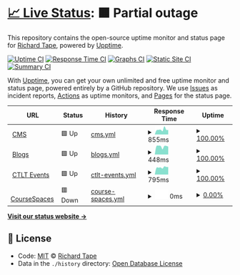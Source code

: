 # [📈 Live Status](https://richardtape.github.io/ubcupptime): <!--live status--> **🟧 Partial outage**

This repository contains the open-source uptime monitor and status page for [Richard Tape](https://richardtape.com/), powered by [Upptime](https://github.com/upptime/upptime).

[![Uptime CI](https://github.com/koj-co/upptime/workflows/Uptime%20CI/badge.svg)](https://github.com/koj-co/upptime/actions?query=workflow%3A%22Uptime+CI%22)
[![Response Time CI](https://github.com/koj-co/upptime/workflows/Response%20Time%20CI/badge.svg)](https://github.com/koj-co/upptime/actions?query=workflow%3A%22Response+Time+CI%22)
[![Graphs CI](https://github.com/koj-co/upptime/workflows/Graphs%20CI/badge.svg)](https://github.com/koj-co/upptime/actions?query=workflow%3A%22Graphs+CI%22)
[![Static Site CI](https://github.com/koj-co/upptime/workflows/Static%20Site%20CI/badge.svg)](https://github.com/koj-co/upptime/actions?query=workflow%3A%22Static+Site+CI%22)
[![Summary CI](https://github.com/koj-co/upptime/workflows/Summary%20CI/badge.svg)](https://github.com/koj-co/upptime/actions?query=workflow%3A%22Summary+CI%22)

With [Upptime](https://upptime.js.org), you can get your own unlimited and free uptime monitor and status page, powered entirely by a GitHub repository. We use [Issues](https://github.com/richardtape/ubcupptime/issues) as incident reports, [Actions](https://github.com/richardtape/ubcupptime/actions) as uptime monitors, and [Pages](https://richardtape.github.io/ubcupptime) for the status page.

<!--start: status pages-->
<!-- This summary is generated by Upptime (https://github.com/upptime/upptime) -->
<!-- Do not edit this manually, your changes will be overwritten -->
<!-- prettier-ignore -->
| URL | Status | History | Response Time | Uptime |
| --- | ------ | ------- | ------------- | ------ |
| <img alt="" src="https://icons.duckduckgo.com/ip3/cms.ubc.ca.ico" height="13"> [CMS](https://cms.ubc.ca) | 🟩 Up | [cms.yml](https://github.com/richardtape/ubcupptime/commits/HEAD/history/cms.yml) | <details><summary><img alt="Response time graph" src="./graphs/cms/response-time-week.png" height="20"> 855ms</summary><br><a href="https://richardtape.github.io/ubcupptime/history/cms"><img alt="Response time 1072" src="https://img.shields.io/endpoint?url=https%3A%2F%2Fraw.githubusercontent.com%2Frichardtape%2Fubcupptime%2FHEAD%2Fapi%2Fcms%2Fresponse-time.json"></a><br><a href="https://richardtape.github.io/ubcupptime/history/cms"><img alt="24-hour response time 796" src="https://img.shields.io/endpoint?url=https%3A%2F%2Fraw.githubusercontent.com%2Frichardtape%2Fubcupptime%2FHEAD%2Fapi%2Fcms%2Fresponse-time-day.json"></a><br><a href="https://richardtape.github.io/ubcupptime/history/cms"><img alt="7-day response time 855" src="https://img.shields.io/endpoint?url=https%3A%2F%2Fraw.githubusercontent.com%2Frichardtape%2Fubcupptime%2FHEAD%2Fapi%2Fcms%2Fresponse-time-week.json"></a><br><a href="https://richardtape.github.io/ubcupptime/history/cms"><img alt="30-day response time 1471" src="https://img.shields.io/endpoint?url=https%3A%2F%2Fraw.githubusercontent.com%2Frichardtape%2Fubcupptime%2FHEAD%2Fapi%2Fcms%2Fresponse-time-month.json"></a><br><a href="https://richardtape.github.io/ubcupptime/history/cms"><img alt="1-year response time 960" src="https://img.shields.io/endpoint?url=https%3A%2F%2Fraw.githubusercontent.com%2Frichardtape%2Fubcupptime%2FHEAD%2Fapi%2Fcms%2Fresponse-time-year.json"></a></details> | <details><summary><a href="https://richardtape.github.io/ubcupptime/history/cms">100.00%</a></summary><a href="https://richardtape.github.io/ubcupptime/history/cms"><img alt="All-time uptime 99.96%" src="https://img.shields.io/endpoint?url=https%3A%2F%2Fraw.githubusercontent.com%2Frichardtape%2Fubcupptime%2FHEAD%2Fapi%2Fcms%2Fuptime.json"></a><br><a href="https://richardtape.github.io/ubcupptime/history/cms"><img alt="24-hour uptime 100.00%" src="https://img.shields.io/endpoint?url=https%3A%2F%2Fraw.githubusercontent.com%2Frichardtape%2Fubcupptime%2FHEAD%2Fapi%2Fcms%2Fuptime-day.json"></a><br><a href="https://richardtape.github.io/ubcupptime/history/cms"><img alt="7-day uptime 100.00%" src="https://img.shields.io/endpoint?url=https%3A%2F%2Fraw.githubusercontent.com%2Frichardtape%2Fubcupptime%2FHEAD%2Fapi%2Fcms%2Fuptime-week.json"></a><br><a href="https://richardtape.github.io/ubcupptime/history/cms"><img alt="30-day uptime 99.81%" src="https://img.shields.io/endpoint?url=https%3A%2F%2Fraw.githubusercontent.com%2Frichardtape%2Fubcupptime%2FHEAD%2Fapi%2Fcms%2Fuptime-month.json"></a><br><a href="https://richardtape.github.io/ubcupptime/history/cms"><img alt="1-year uptime 99.93%" src="https://img.shields.io/endpoint?url=https%3A%2F%2Fraw.githubusercontent.com%2Frichardtape%2Fubcupptime%2FHEAD%2Fapi%2Fcms%2Fuptime-year.json"></a></details>
| <img alt="" src="https://icons.duckduckgo.com/ip3/blogs.ubc.ca.ico" height="13"> [Blogs](https://blogs.ubc.ca) | 🟩 Up | [blogs.yml](https://github.com/richardtape/ubcupptime/commits/HEAD/history/blogs.yml) | <details><summary><img alt="Response time graph" src="./graphs/blogs/response-time-week.png" height="20"> 448ms</summary><br><a href="https://richardtape.github.io/ubcupptime/history/blogs"><img alt="Response time 778" src="https://img.shields.io/endpoint?url=https%3A%2F%2Fraw.githubusercontent.com%2Frichardtape%2Fubcupptime%2FHEAD%2Fapi%2Fblogs%2Fresponse-time.json"></a><br><a href="https://richardtape.github.io/ubcupptime/history/blogs"><img alt="24-hour response time 439" src="https://img.shields.io/endpoint?url=https%3A%2F%2Fraw.githubusercontent.com%2Frichardtape%2Fubcupptime%2FHEAD%2Fapi%2Fblogs%2Fresponse-time-day.json"></a><br><a href="https://richardtape.github.io/ubcupptime/history/blogs"><img alt="7-day response time 448" src="https://img.shields.io/endpoint?url=https%3A%2F%2Fraw.githubusercontent.com%2Frichardtape%2Fubcupptime%2FHEAD%2Fapi%2Fblogs%2Fresponse-time-week.json"></a><br><a href="https://richardtape.github.io/ubcupptime/history/blogs"><img alt="30-day response time 466" src="https://img.shields.io/endpoint?url=https%3A%2F%2Fraw.githubusercontent.com%2Frichardtape%2Fubcupptime%2FHEAD%2Fapi%2Fblogs%2Fresponse-time-month.json"></a><br><a href="https://richardtape.github.io/ubcupptime/history/blogs"><img alt="1-year response time 651" src="https://img.shields.io/endpoint?url=https%3A%2F%2Fraw.githubusercontent.com%2Frichardtape%2Fubcupptime%2FHEAD%2Fapi%2Fblogs%2Fresponse-time-year.json"></a></details> | <details><summary><a href="https://richardtape.github.io/ubcupptime/history/blogs">100.00%</a></summary><a href="https://richardtape.github.io/ubcupptime/history/blogs"><img alt="All-time uptime 99.92%" src="https://img.shields.io/endpoint?url=https%3A%2F%2Fraw.githubusercontent.com%2Frichardtape%2Fubcupptime%2FHEAD%2Fapi%2Fblogs%2Fuptime.json"></a><br><a href="https://richardtape.github.io/ubcupptime/history/blogs"><img alt="24-hour uptime 100.00%" src="https://img.shields.io/endpoint?url=https%3A%2F%2Fraw.githubusercontent.com%2Frichardtape%2Fubcupptime%2FHEAD%2Fapi%2Fblogs%2Fuptime-day.json"></a><br><a href="https://richardtape.github.io/ubcupptime/history/blogs"><img alt="7-day uptime 100.00%" src="https://img.shields.io/endpoint?url=https%3A%2F%2Fraw.githubusercontent.com%2Frichardtape%2Fubcupptime%2FHEAD%2Fapi%2Fblogs%2Fuptime-week.json"></a><br><a href="https://richardtape.github.io/ubcupptime/history/blogs"><img alt="30-day uptime 100.00%" src="https://img.shields.io/endpoint?url=https%3A%2F%2Fraw.githubusercontent.com%2Frichardtape%2Fubcupptime%2FHEAD%2Fapi%2Fblogs%2Fuptime-month.json"></a><br><a href="https://richardtape.github.io/ubcupptime/history/blogs"><img alt="1-year uptime 99.99%" src="https://img.shields.io/endpoint?url=https%3A%2F%2Fraw.githubusercontent.com%2Frichardtape%2Fubcupptime%2FHEAD%2Fapi%2Fblogs%2Fuptime-year.json"></a></details>
| <img alt="" src="https://icons.duckduckgo.com/ip3/events.ctlt.ubc.ca.ico" height="13"> [CTLT Events](https://events.ctlt.ubc.ca) | 🟩 Up | [ctlt-events.yml](https://github.com/richardtape/ubcupptime/commits/HEAD/history/ctlt-events.yml) | <details><summary><img alt="Response time graph" src="./graphs/ctlt-events/response-time-week.png" height="20"> 795ms</summary><br><a href="https://richardtape.github.io/ubcupptime/history/ctlt-events"><img alt="Response time 1118" src="https://img.shields.io/endpoint?url=https%3A%2F%2Fraw.githubusercontent.com%2Frichardtape%2Fubcupptime%2FHEAD%2Fapi%2Fctlt-events%2Fresponse-time.json"></a><br><a href="https://richardtape.github.io/ubcupptime/history/ctlt-events"><img alt="24-hour response time 827" src="https://img.shields.io/endpoint?url=https%3A%2F%2Fraw.githubusercontent.com%2Frichardtape%2Fubcupptime%2FHEAD%2Fapi%2Fctlt-events%2Fresponse-time-day.json"></a><br><a href="https://richardtape.github.io/ubcupptime/history/ctlt-events"><img alt="7-day response time 795" src="https://img.shields.io/endpoint?url=https%3A%2F%2Fraw.githubusercontent.com%2Frichardtape%2Fubcupptime%2FHEAD%2Fapi%2Fctlt-events%2Fresponse-time-week.json"></a><br><a href="https://richardtape.github.io/ubcupptime/history/ctlt-events"><img alt="30-day response time 825" src="https://img.shields.io/endpoint?url=https%3A%2F%2Fraw.githubusercontent.com%2Frichardtape%2Fubcupptime%2FHEAD%2Fapi%2Fctlt-events%2Fresponse-time-month.json"></a><br><a href="https://richardtape.github.io/ubcupptime/history/ctlt-events"><img alt="1-year response time 1045" src="https://img.shields.io/endpoint?url=https%3A%2F%2Fraw.githubusercontent.com%2Frichardtape%2Fubcupptime%2FHEAD%2Fapi%2Fctlt-events%2Fresponse-time-year.json"></a></details> | <details><summary><a href="https://richardtape.github.io/ubcupptime/history/ctlt-events">100.00%</a></summary><a href="https://richardtape.github.io/ubcupptime/history/ctlt-events"><img alt="All-time uptime 99.83%" src="https://img.shields.io/endpoint?url=https%3A%2F%2Fraw.githubusercontent.com%2Frichardtape%2Fubcupptime%2FHEAD%2Fapi%2Fctlt-events%2Fuptime.json"></a><br><a href="https://richardtape.github.io/ubcupptime/history/ctlt-events"><img alt="24-hour uptime 100.00%" src="https://img.shields.io/endpoint?url=https%3A%2F%2Fraw.githubusercontent.com%2Frichardtape%2Fubcupptime%2FHEAD%2Fapi%2Fctlt-events%2Fuptime-day.json"></a><br><a href="https://richardtape.github.io/ubcupptime/history/ctlt-events"><img alt="7-day uptime 100.00%" src="https://img.shields.io/endpoint?url=https%3A%2F%2Fraw.githubusercontent.com%2Frichardtape%2Fubcupptime%2FHEAD%2Fapi%2Fctlt-events%2Fuptime-week.json"></a><br><a href="https://richardtape.github.io/ubcupptime/history/ctlt-events"><img alt="30-day uptime 100.00%" src="https://img.shields.io/endpoint?url=https%3A%2F%2Fraw.githubusercontent.com%2Frichardtape%2Fubcupptime%2FHEAD%2Fapi%2Fctlt-events%2Fuptime-month.json"></a><br><a href="https://richardtape.github.io/ubcupptime/history/ctlt-events"><img alt="1-year uptime 99.99%" src="https://img.shields.io/endpoint?url=https%3A%2F%2Fraw.githubusercontent.com%2Frichardtape%2Fubcupptime%2FHEAD%2Fapi%2Fctlt-events%2Fuptime-year.json"></a></details>
| <img alt="" src="https://icons.duckduckgo.com/ip3/coursespaces.ubc.ca.ico" height="13"> [CourseSpaces](https://coursespaces.ubc.ca/) | 🟥 Down | [course-spaces.yml](https://github.com/richardtape/ubcupptime/commits/HEAD/history/course-spaces.yml) | <details><summary><img alt="Response time graph" src="./graphs/course-spaces/response-time-week.png" height="20"> 0ms</summary><br><a href="https://richardtape.github.io/ubcupptime/history/course-spaces"><img alt="Response time 0" src="https://img.shields.io/endpoint?url=https%3A%2F%2Fraw.githubusercontent.com%2Frichardtape%2Fubcupptime%2FHEAD%2Fapi%2Fcourse-spaces%2Fresponse-time.json"></a><br><a href="https://richardtape.github.io/ubcupptime/history/course-spaces"><img alt="24-hour response time 0" src="https://img.shields.io/endpoint?url=https%3A%2F%2Fraw.githubusercontent.com%2Frichardtape%2Fubcupptime%2FHEAD%2Fapi%2Fcourse-spaces%2Fresponse-time-day.json"></a><br><a href="https://richardtape.github.io/ubcupptime/history/course-spaces"><img alt="7-day response time 0" src="https://img.shields.io/endpoint?url=https%3A%2F%2Fraw.githubusercontent.com%2Frichardtape%2Fubcupptime%2FHEAD%2Fapi%2Fcourse-spaces%2Fresponse-time-week.json"></a><br><a href="https://richardtape.github.io/ubcupptime/history/course-spaces"><img alt="30-day response time 0" src="https://img.shields.io/endpoint?url=https%3A%2F%2Fraw.githubusercontent.com%2Frichardtape%2Fubcupptime%2FHEAD%2Fapi%2Fcourse-spaces%2Fresponse-time-month.json"></a><br><a href="https://richardtape.github.io/ubcupptime/history/course-spaces"><img alt="1-year response time 0" src="https://img.shields.io/endpoint?url=https%3A%2F%2Fraw.githubusercontent.com%2Frichardtape%2Fubcupptime%2FHEAD%2Fapi%2Fcourse-spaces%2Fresponse-time-year.json"></a></details> | <details><summary><a href="https://richardtape.github.io/ubcupptime/history/course-spaces">0.00%</a></summary><a href="https://richardtape.github.io/ubcupptime/history/course-spaces"><img alt="All-time uptime 20.32%" src="https://img.shields.io/endpoint?url=https%3A%2F%2Fraw.githubusercontent.com%2Frichardtape%2Fubcupptime%2FHEAD%2Fapi%2Fcourse-spaces%2Fuptime.json"></a><br><a href="https://richardtape.github.io/ubcupptime/history/course-spaces"><img alt="24-hour uptime 0.00%" src="https://img.shields.io/endpoint?url=https%3A%2F%2Fraw.githubusercontent.com%2Frichardtape%2Fubcupptime%2FHEAD%2Fapi%2Fcourse-spaces%2Fuptime-day.json"></a><br><a href="https://richardtape.github.io/ubcupptime/history/course-spaces"><img alt="7-day uptime 0.00%" src="https://img.shields.io/endpoint?url=https%3A%2F%2Fraw.githubusercontent.com%2Frichardtape%2Fubcupptime%2FHEAD%2Fapi%2Fcourse-spaces%2Fuptime-week.json"></a><br><a href="https://richardtape.github.io/ubcupptime/history/course-spaces"><img alt="30-day uptime 0.00%" src="https://img.shields.io/endpoint?url=https%3A%2F%2Fraw.githubusercontent.com%2Frichardtape%2Fubcupptime%2FHEAD%2Fapi%2Fcourse-spaces%2Fuptime-month.json"></a><br><a href="https://richardtape.github.io/ubcupptime/history/course-spaces"><img alt="1-year uptime 0.00%" src="https://img.shields.io/endpoint?url=https%3A%2F%2Fraw.githubusercontent.com%2Frichardtape%2Fubcupptime%2FHEAD%2Fapi%2Fcourse-spaces%2Fuptime-year.json"></a></details>

<!--end: status pages-->

[**Visit our status website →**](https://richardtape.github.io/ubcupptime)

## 📄 License

- Code: [MIT](./LICENSE) © [Richard Tape](https://richardtape.com/)
- Data in the `./history` directory: [Open Database License](https://opendatacommons.org/licenses/odbl/1-0/)
